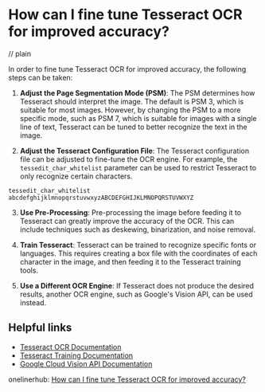 # How can I fine tune Tesseract OCR for improved accuracy?
// plain

In order to fine tune Tesseract OCR for improved accuracy, the following steps can be taken:

1. **Adjust the Page Segmentation Mode (PSM)**: The PSM determines how Tesseract should interpret the image. The default is PSM 3, which is suitable for most images. However, by changing the PSM to a more specific mode, such as PSM 7, which is suitable for images with a single line of text, Tesseract can be tuned to better recognize the text in the image.

2. **Adjust the Tesseract Configuration File**: The Tesseract configuration file can be adjusted to fine-tune the OCR engine. For example, the `tessedit_char_whitelist` parameter can be used to restrict Tesseract to only recognize certain characters.

```
tessedit_char_whitelist abcdefghijklmnopqrstuvwxyzABCDEFGHIJKLMNOPQRSTUVWXYZ
```

3. **Use Pre-Processing**: Pre-processing the image before feeding it to Tesseract can greatly improve the accuracy of the OCR. This can include techniques such as deskewing, binarization, and noise removal.

4. **Train Tesseract**: Tesseract can be trained to recognize specific fonts or languages. This requires creating a box file with the coordinates of each character in the image, and then feeding it to the Tesseract training tools.

5. **Use a Different OCR Engine**: If Tesseract does not produce the desired results, another OCR engine, such as Google's Vision API, can be used instead.

## Helpful links

- [Tesseract OCR Documentation](https://tesseract-ocr.github.io/tessdoc/Home.html)
- [Tesseract Training Documentation](https://tesseract-ocr.github.io/tessdoc/Training-Tesseract.html)
- [Google Cloud Vision API Documentation](https://cloud.google.com/vision/docs/ocr)

onelinerhub: [How can I fine tune Tesseract OCR for improved accuracy?](https://onelinerhub.com/tesseract-ocr/how-can-i-fine-tune-tesseract-ocr-for-improved-accuracy)